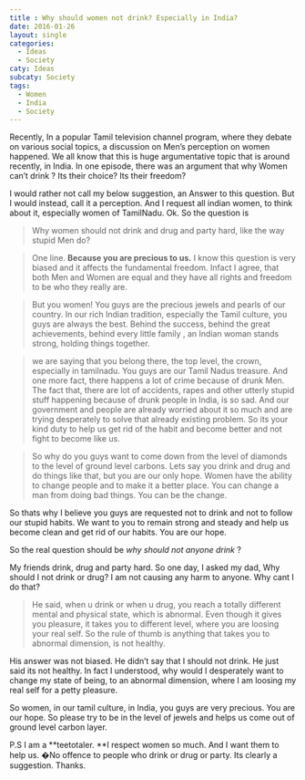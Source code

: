 ```yaml
---
title : Why should women not drink? Especially in India?
date: 2016-01-26
layout: single
categories:
  - Ideas
  - Society
caty: Ideas
subcaty: Society
tags: 
  - Women
  - India
  - Society
---
```



Recently, In a popular Tamil television channel program, where they debate on
various social topics, a discussion on Men’s perception on women happened. We
all know that this is huge argumentative topic that is around recently, in
India. In one episode, there was an argument that why Women can’t drink ? Its
their choice? Its their freedom?

I would rather not call my below suggestion, an Answer to this question. But I
would instead, call it a perception. And I request all indian women, to think
about it, especially women of TamilNadu. Ok. So the question is

> Why women should not drink and drug and party hard, like the way stupid Men do?

> One line. **Because you are precious to us.** I know this question is very
> biased and it affects the fundamental freedom. Infact I agree, that both Men and
Women are equal and they have all rights and freedom to be who they really are.

> But you women! You guys are the precious jewels and pearls of our country. In
> our rich Indian tradition, especially the Tamil culture, you guys are always the
best. Behind the success, behind the great achievements, behind every little
family , an Indian woman stands strong, holding things together.

> we are saying that you belong there, the top level, the crown, especially in
> tamilnadu. You guys are our Tamil Nadus treasure. And one more fact, there
happens a lot of crime because of drunk Men. The fact that, there are lot of
accidents, rapes and other utterly stupid stuff happening because of drunk
people in India, is so sad. And our government and people are already worried
about it so much and are trying desperately to solve that already existing
problem. So its your kind duty to help us get rid of the habit and become better
and not fight to become like us.

> So why do you guys want to come down from the level of diamonds to the level of
> ground level carbons. Lets say you drink and drug and do things like that, but
you are our only hope. Women have the ability to change people and to make it a
better place. You can change a man from doing bad things. You can be the change.

So thats why I believe you guys are requested not to drink and not to follow our
stupid habits. We want to you to remain strong and steady and help us become
clean and get rid of our habits. You are our hope.

So the real question should be *why should not anyone drink* ?

My friends drink, drug and party hard. So one day, I asked my dad, Why should I
not drink or drug? I am not causing any harm to anyone. Why cant I do that?

> He said, when u drink or when u drug, you reach a totally different mental and
> physical state, which is abnormal. Even though it gives you pleasure, it takes
you to different level, where you are loosing your real self. So the rule of
thumb is anything that takes you to abnormal dimension, is not healthy.

His answer was not biased. He didn’t say that I should not drink. He just said
its not healthy. In fact I understood, why would I desperately want to change my
state of being, to an abnormal dimension, where I am loosing my real self for a
petty pleasure.

So women, in our tamil culture, in India, you guys are very precious. You are
our hope. So please try to be in the level of jewels and helps us come out of
ground level carbon layer.

P.S I am a **teetotaler. **I respect women so much. And I want them to help us. �No offence to people who drink or drug or party. Its clearly a suggestion.
Thanks.

